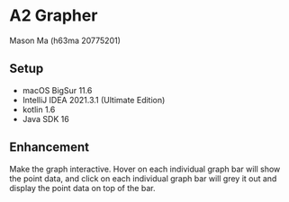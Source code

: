 # A2 Grapher
Mason Ma (h63ma 20775201)

## Setup
* macOS BigSur 11.6
* IntelliJ IDEA 2021.3.1 (Ultimate Edition)
* kotlin 1.6
* Java SDK 16

## Enhancement
Make the graph interactive. Hover on each individual graph bar will show the point data, and click on each individual graph bar will grey it out and display the point data on top of the bar.